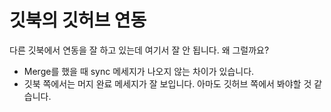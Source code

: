 # 깃북의 깃허브 연동

다른 깃북에서 연동을 잘 하고 있는데 여기서 잘 안 됩니다. 왜 그럴까요?

* Merge를 했을 때 sync 메세지가 나오지 않는 차이가 있습니다.&#x20;
* 깃북 쪽에서는 머지 완료 메세지가 잘 보입니다. 아마도 깃허브 쪽에서 봐야할 것 같습니다.&#x20;





